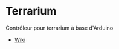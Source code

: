 Terrarium
===================
Contrôleur pour terrarium à base d'Arduino
* [Wiki](https://github.com/artnod78/Terrarium/wiki)
